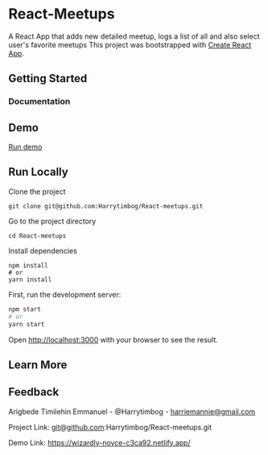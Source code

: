 # React-Meetups
A React App that adds new detailed meetup, logs a list of all and also select user's favorite meetups
This project was bootstrapped with [Create React App](https://github.com/facebook/create-react-app).

## Getting Started

  ### Documentation    

## Demo    

[Run demo](https://wizardly-noyce-c3ca92.netlify.app/)

## Run Locally   

Clone the project

``` console
git clone git@github.com:Harrytimbog/React-meetups.git
```

Go to the project directory

``` console
cd React-meetups
```

Install dependencies

``` console
npm install
# or
yarn install
```

First, run the development server:

```bash
npm start
# or
yarn start
```

Open [http://localhost:3000](http://localhost:3000) with your browser to see the result.

## Learn More

## Feedback  

Arigbede Timilehin Emmanuel - @Harrytimbog - harriemannie@gmail.com

Project Link: git@github.com:Harrytimbog/React-meetups.git

Demo Link: https://wizardly-noyce-c3ca92.netlify.app/
